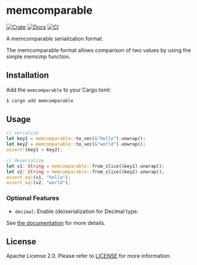 # memcomparable

[![Crate](https://img.shields.io/crates/v/memcomparable.svg)](https://crates.io/crates/memcomparable)
[![Docs](https://docs.rs/memcomparable/badge.svg)](https://docs.rs/memcomparable)
[![CI](https://github.com/risingwavelabs/memcomparable/workflows/CI/badge.svg?branch=main)](https://github.com/risingwavelabs/memcomparable/actions)

A memcomparable serialization format.

The memcomparable format allows comparison of two values by using the simple memcmp function.

## Installation

Add the `memcomparable` to your Cargo.toml:

```sh
$ cargo add memcomparable
```

## Usage

```rust
// serialize
let key1 = memcomparable::to_vec(&"hello").unwrap();
let key2 = memcomparable::to_vec(&"world").unwrap();
assert!(key1 < key2);

// deserialize
let v1: String = memcomparable::from_slice(&key1).unwrap();
let v2: String = memcomparable::from_slice(&key2).unwrap();
assert_eq!(v1, "hello");
assert_eq!(v2, "world");
```

### Optional Features

- `decimal`: Enable (de)serialization for Decimal type.

See [the documentation](https://docs.rs/memcomparable) for more details.

## License

Apache License 2.0. Please refer to [LICENSE](LICENSE) for more information.
